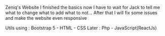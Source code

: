 Zeniq's Website
I finished the basics now I have to wait for Jack to tell me what to change what to add what to not...
After that I will fix some issues and make the website even responsive 

Utils using : Bootstrap 5 - HTML - CSS 
Later : Php - JavaScript(ReactJs)
